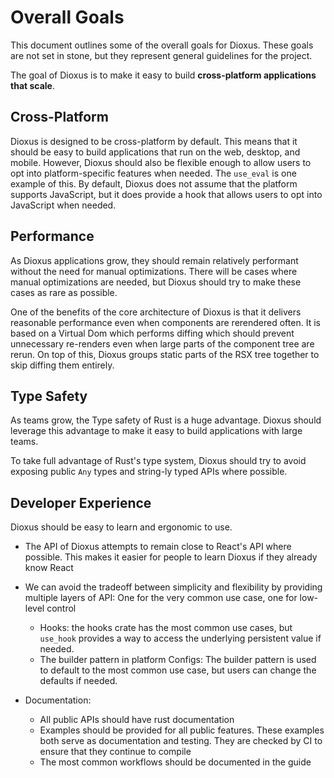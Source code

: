 # Overall Goals

This document outlines some of the overall goals for Dioxus. These goals are not set in stone, but they represent general guidelines for the project.

The goal of Dioxus is to make it easy to build **cross-platform applications that scale**.

## Cross-Platform

Dioxus is designed to be cross-platform by default. This means that it should be easy to build applications that run on the web, desktop, and mobile. However, Dioxus should also be flexible enough to allow users to opt into platform-specific features when needed. The `use_eval` is one example of this. By default, Dioxus does not assume that the platform supports JavaScript, but it does provide a hook that allows users to opt into JavaScript when needed.

## Performance

As Dioxus applications grow, they should remain relatively performant without the need for manual optimizations. There will be cases where manual optimizations are needed, but Dioxus should try to make these cases as rare as possible.

One of the benefits of the core architecture of Dioxus is that it delivers reasonable performance even when components are rerendered often. It is based on a Virtual Dom which performs diffing which should prevent unnecessary re-renders even when large parts of the component tree are rerun. On top of this, Dioxus groups static parts of the RSX tree together to skip diffing them entirely.

## Type Safety

As teams grow, the Type safety of Rust is a huge advantage. Dioxus should leverage this advantage to make it easy to build applications with large teams.

To take full advantage of Rust's type system, Dioxus should try to avoid exposing public `Any` types and string-ly typed APIs where possible.

## Developer Experience

Dioxus should be easy to learn and ergonomic to use.

- The API of Dioxus attempts to remain close to React's API where possible. This makes it easier for people to learn Dioxus if they already know React

- We can avoid the tradeoff between simplicity and flexibility by providing multiple layers of API: One for the very common use case, one for low-level control

  - Hooks: the hooks crate has the most common use cases, but `use_hook` provides a way to access the underlying persistent value if needed.
  - The builder pattern in platform Configs: The builder pattern is used to default to the most common use case, but users can change the defaults if needed.

- Documentation:
  - All public APIs should have rust documentation
  - Examples should be provided for all public features. These examples both serve as documentation and testing. They are checked by CI to ensure that they continue to compile
  - The most common workflows should be documented in the guide
